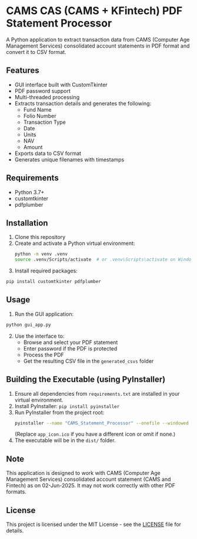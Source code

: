 # CAMS CAS (CAMS + KFintech) PDF Statement Processor

A Python application to extract transaction data from CAMS (Computer Age Management Services) consolidated account statements in PDF format and convert it to CSV format.

## Features

- GUI interface built with CustomTkinter
- PDF password support
- Multi-threaded processing
- Extracts transaction details and generates the following:
  - Fund Name
  - Folio Number
  - Transaction Type
  - Date
  - Units
  - NAV
  - Amount
- Exports data to CSV format
- Generates unique filenames with timestamps

## Requirements

- Python 3.7+
- customtkinter
- pdfplumber
 

## Installation

1. Clone this repository
2. Create and activate a Python virtual environment:
    ```bash
    python -m venv .venv
    source .venv/Scripts/activate  # or .venv\Scripts\activate on Windows cmd/ps
    ```
3. Install required packages:
```bash
pip install customtkinter pdfplumber
```

## Usage

1. Run the GUI application:
```bash
python gui_app.py
```

2. Use the interface to:
   - Browse and select your PDF statement
   - Enter password if the PDF is protected
   - Process the PDF
   - Get the resulting CSV file in the `generated_csvs` folder


## Building the Executable (using PyInstaller)

1.  Ensure all dependencies from `requirements.txt` are installed in your virtual environment.
2.  Install PyInstaller: `pip install pyinstaller`
3.  Run PyInstaller from the project root:
    ```bash
    pyinstaller --name "CAMS_Statement_Processor" --onefile --windowed --icon="app_icon.ico" gui_app.py 
    ```
    (Replace `app_icon.ico` if you have a different icon or omit if none.)
4.  The executable will be in the `dist/` folder.


## Note

This application is designed to work with CAMS (Computer Age Management Services) consolidated account statement (CAMS and Fintech) as on 02-Jun-2025. It may not work correctly with other PDF formats.

## License

This project is licensed under the MIT License - see the [LICENSE](LICENSE) file for details.
